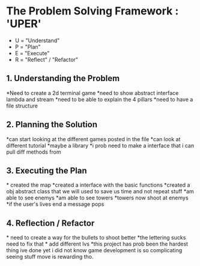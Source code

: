 <h1>The Problem Solving Framework : 'UPER'</h1>

* U = "Understand"
* P = "Plan"
* E = "Execute"
* R = "Reflect" / "Refactor"

<h2>1. Understanding the Problem</h2>
*Need to create a 2d terminal game
*need to show abstract interface lambda and stream
*need to be able to explain the 4 pillars
*need to have a file structure
<h2>
    2. Planning the Solution
</h2>
*can start looking at the different games posted in the file
*can look at different tutorial
*maybe a library
*i prob need to make a interface that i can pull diff methods from

<h2>
    3. Executing the Plan
</h2>
* created the map
*created a interface with the basic functions
*created a obj abstract class that we will used to save us time and not repeat stuff
*am able to see enemys
*am able to see towers
*towers now shoot at enemys
*if the user's lives end a message pops

<h2>
    4. Reflection / Refactor
</h2>
* need to create a way for the bullets to shoot better
*the lettering sucks need to fix that
* add different lvs
*this project has prob been the hardest thing ive done yet i did not know game development is so complicating seeing stuff move is rewarding tho.

